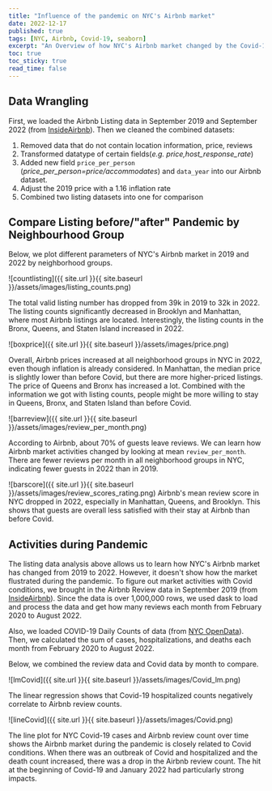 ```yaml
---
title: "Influence of the pandemic on NYC's Airbnb market"
date: 2022-12-17
published: true
tags: [NYC, Airbnb, Covid-19, seaborn]
excerpt: "An Overview of how NYC's Airbnb market changed by the Covid-19 Pandamic."
toc: true
toc_sticky: true
read_time: false
---
```


## Data Wrangling

First, we loaded the Airbnb Listing data in September 2019 and September 2022 (from [InsideAirbnb][InsideAirbnb]). Then we cleaned the combined datasets:
1. Removed data that do not contain location information, price, reviews
2. Transformed datatype of certain fields(*e.g. price,host_response_rate*)
3. Added new field `price_per_person` (*price_per_person=price/accommodates*) and `data_year` into our Airbnb dataset. 
4. Adjust the 2019 price with a 1.16 inflation rate
5. Combined two listing datasets into one for comparison

[InsideAirbnb]: http://insideairbnb.com/get-the-data/


## Compare Listing before/"after" Pandemic by Neighbourhood Group
Below, we plot different parameters of NYC's Airbnb market in 2019 and 2022 by neighborhood groups.

![countlisting]({{ site.url }}{{ site.baseurl }}/assets/images/listing_counts.png)

The total valid listing number has dropped from 39k in 2019 to 32k in 2022. The listing counts significantly decreased in Brooklyn and Manhattan, where most Airbnb listings are located. Interestingly, the listing counts in the Bronx, Queens, and Staten Island increased in 2022.  

![boxprice]({{ site.url }}{{ site.baseurl }}/assets/images/price.png)

Overall, Airbnb prices increased at all neighborhood groups in NYC in 2022, even though inflation is already considered. In Manhattan, the median price is slightly lower than before Covid, but there are more higher-priced listings. The price of Queens and Bronx has increased a lot. Combined with the information we got with listing counts, people might be more willing to stay in Queens, Bronx, and Staten Island than before Covid.

![barreview]({{ site.url }}{{ site.baseurl }}/assets/images/review_per_month.png)

According to Airbnb, about 70% of guests leave reviews. We can learn how Airbnb market activities changed by looking at mean `review_per_month`. There are fewer reviews per month in all neighborhood groups in NYC, indicating fewer guests in 2022 than in 2019.  

![barscore]({{ site.url }}{{ site.baseurl }}/assets/images/review_scores_rating.png)
Airbnb's mean review score in NYC dropped in 2022, especially in Manhattan, Queens, and Brooklyn. This shows that guests are overall less satisfied with their stay at Airbnb than before Covid.


## Activities during Pandemic
The listing data analysis above allows us to learn how NYC's Airbnb market has changed from 2019 to 2022. However, it doesn't show how the market flustrated during the pandemic. To figure out market activities with Covid conditions, we brought in the Airbnb Review data in September 2019 (from [InsideAirbnb][InsideAirbnb]). Since the data is over 1,000,000 rows, we used dask to load and process the data and get how many reviews each month from February 2020 to August 2022.

Also, we loaded COVID-19 Daily Counts of data (from [NYC OpenData][NYC OpenData]). Then, we calculated the sum of cases, hospitalizations, and deaths each month from February 2020 to August 2022.

[InsideAirbnb]: http://insideairbnb.com/get-the-data/
[NYC OpenData]: https://data.cityofnewyork.us/Health/COVID-19-Daily-Counts-of-Cases-Hospitalizations-an/rc75-m7u3

Below, we combined the review data and Covid data by month to compare.

![lmCovid]({{ site.url }}{{ site.baseurl }}/assets/images/Covid_lm.png)

The linear regression shows that Covid-19 hospitalized counts negatively correlate to Airbnb review counts.


![lineCovid]({{ site.url }}{{ site.baseurl }}/assets/images/Covid.png)

The line plot for NYC Covid-19 cases and Airbnb review count over time shows the Airbnb market during the pandemic is closely related to Covid conditions. When there was an outbreak of Covid and hospitalized and the death count increased, there was a drop in the Airbnb review count. The hit at the beginning of Covid-19 and January 2022 had particularly strong impacts.



